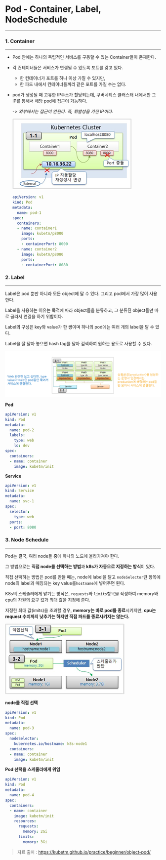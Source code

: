 # Pod - Container, Label, NodeSchedule

---

### 1. Container

---

- Pod 안에는 하나의 독립적인 서비스를 구동할 수 있는 Container들이 존재한다.

- 각 컨테이너들은 서비스가 연결될 수 있도록 포트를 갖고 있다.

  - 한 컨테이너가 포트를 하나 이상 가질 수 있지만,
  - 한 파드 내에서 컨테이너들끼리 같은 포트를 가질 수는 없다.

- pod가 생성될 때 고유한 IP주소가 할당되는데, 쿠버네티스 클러스터 내에서만 그 IP를 통해서 해당 pod에 접근이 가능하다.

  -> *외부에서는 접근이 안된다. 즉, 휘발성을 가진 IP이다.*

  

  ![](./src/podWithContainer.jpg)

  

  ```yaml
  apiVersion: v1
  kind: Pod
  metadata:
    name: pod-1
  spec:
    containers:
    - name: container1
      image: kubetm/p8000
      ports:
      - containerPort: 8000
    - name: container2
      image: kubetm/p8080
      ports:
      - containerPort: 8080
  ```

  



### 2. Label

---

Label은 pod 뿐만 아니라 모든 object에 달 수 있다. 그리고 pod에서 가장 많이 사용한다.

Label을 사용하는 이유는 목적에 따라 object들을 분류하고, 그 분류된 object들만 따로 골라서 연결을 하기 위함이다.

Label의 구성은 key와 value가 한 쌍이며 하나의 pod에는 여러 개의 label을 달 수 있다.

Label을 잘 달아 놓으면 hash tag를 달아 검색하여 원하는 용도로 사용할 수 있다. 

![](./src/podWithLabel.png)

**Pod**

```yaml
apiVersion: v1
kind: Pod
metadata:
  name: pod-2
  labels:
    type: web
    lo: dev
spec:
  containers:
  - name: container
    image: kubetm/init
```

**Service**

```yaml
apiVersion: v1
kind: Service
metadata:
  name: svc-1
spec:
  selector:
    type: web
  ports:
  - port: 8080
```





### 3. Node Schedule

---

Pod는 결국, 여러 node들 중에 하나의 노드에 올라가져야 한다.

그 방법으로는 **직접 node를 선택하는 방법**과  **k8s가 자동으로 지정하는 방식**이 있다.

직접 선택하는 방법은 pod를 만들 때는, node에 label을 달고 `nodeSelector`란 항목에 node의 label과 매칭되는 key value를`hostname`에 넣어주면 된다.

K8s의 스케줄러에게 맡기는 방식은, `requests`와 `limits`항목을 작성하여 memory와 cpu의 자원의 요구 값과 최대 값을 지정해 준다.

지정한 최대 값(imits)을 초과할 경우, **memory는 바로 pod를 종료**시키지만, **cpu는 request 수치까지 낮추기는 하지만 직접 파드를 종료시키지는 않는다.**

![](./src/podWithNodeSchedule.jpg)

**node를 직접 선택**

```yaml
apiVersion: v1
kind: Pod
metadata:
  name: pod-3
spec:
  nodeSelector:
    kubernetes.io/hostname: k8s-node1
  containers:
  - name: container
    image: kubetm/init
```



**Pod 선택을 스케줄러에게 위임** 

```yaml
apiVersion: v1
kind: Pod
metadata:
  name: pod-4
spec:
  containers:
  - name: container
    image: kubetm/init
    resources:
      requests:
        memory: 2Gi
      limits:
        memory: 3Gi
```



> 자료 출처 : https://kubetm.github.io/practice/beginner/object-pod/